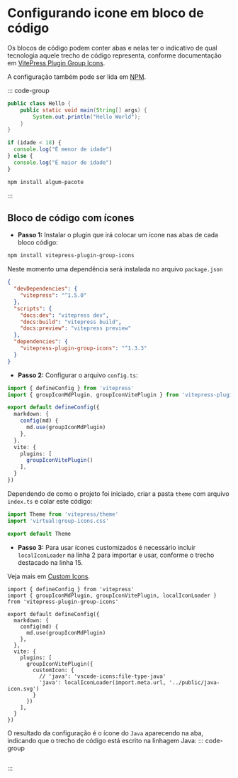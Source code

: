 # Configurando icone em bloco de código

Os blocos de código podem conter abas e nelas ter o indicativo de qual tecnologia aquele trecho de código representa, conforme documentação em [VitePress Plugin Group Icons](https://vpgi.vercel.app).

A configuração também pode ser lida em [NPM](https://www.npmjs.com/package/vitepress-plugin-group-icons).

::: code-group

```java [Hello.java]
public class Hello {
    public static void main(String[] args) {
        System.out.println("Hello World");
    }
}
```

```js [arquivo.js]
if (idade < 18) {
  console.log("É menor de idade")
} else {
  console.log("É maior de idade")
}
```

```sh [npm]
npm install algum-pacote
```

:::

## Bloco de código com ícones

- **Passo 1:** Instalar o plugin que irá colocar um ícone nas abas de cada bloco código:

```sh [npm]
npm install vitepress-plugin-group-icons
```

Neste momento uma dependência será instalada no arquivo `package.json`

```json {10-12} [package.json]
{
  "devDependencies": {
    "vitepress": "^1.5.0"
  },
  "scripts": {
    "docs:dev": "vitepress dev",
    "docs:build": "vitepress build",
    "docs:preview": "vitepress preview"
  },
  "dependencies": {
    "vitepress-plugin-group-icons": "^1.3.3"
  }
}
```

- **Passo 2:** Configurar o arquivo `config.ts`:

```ts {2,7,12} [.vitepress/config.ts]
import { defineConfig } from 'vitepress'
import { groupIconMdPlugin, groupIconVitePlugin } from 'vitepress-plugin-group-icons'

export default defineConfig({
  markdown: {
    config(md) {
      md.use(groupIconMdPlugin)
    },
  },
  vite: {
    plugins: [
      groupIconVitePlugin()
    ],
  }
})
```

Dependendo de como o projeto foi iniciado, criar a pasta `theme` com arquivo `index.ts` e colar este código:

```ts {2} [.vitepress/theme/index.ts]
import Theme from 'vitepress/theme'
import 'virtual:group-icons.css'

export default Theme
```
- **Passo 3:** Para usar ícones customizados é necessário incluir `localIconLoader` na linha 2 para importar e usar, conforme o trecho destacado na linha 15.

Veja mais em [Custom Icons](https://vpgi.vercel.app/features.html#custom-icons).

```ts:line-numbers {2,15}
import { defineConfig } from 'vitepress'
import { groupIconMdPlugin, groupIconVitePlugin, localIconLoader } from 'vitepress-plugin-group-icons'

export default defineConfig({
  markdown: {
    config(md) {
      md.use(groupIconMdPlugin)
    },
  },
  vite: {
    plugins: [
      groupIconVitePlugin({
        customIcon: {
          // 'java': 'vscode-icons:file-type-java'
          'java': localIconLoader(import.meta.url, '../public/java-icon.svg')
        }
      })
    ],
  }
})
```

O resultado da configuração é o ícone do `Java` aparecendo na aba, indicando que o trecho de código está escrito na linhagem Java:
::: code-group

``` [File.java]
```

:::